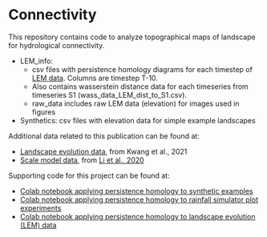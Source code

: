 # Connectivity

This repository contains code to analyze topographical maps of landscape for hydrological connectivity. 
* LEM_info: 
    * csv files with persistence homology diagrams for each timestep of [LEM data](https://databank.illinois.edu/datasets/IDB-1558455). Columns are timestep T-10. 
    * Also contains wasserstein distance data for each timeseries from timeseries S1 (wass_data_LEM_dist_to_S1.csv).
    * raw_data includes raw LEM data (elevation) for images used in figures
* Synthetics: csv files with elevation data for simple example landscapes


Additional data related to this publication can be found at:
* [Landscape evolution data](https://databank.illinois.edu/datasets/IDB-1558455), from Kwang et al., 2021
* [Scale model data](https://github.com/lapidesd/connectivity_topology/tree/main/scale_model_LEM), from [Li et al., 2020](https://www.sciencedirect.com/science/article/pii/S0167198719303435)

Supporting code for this project can be found at:
* [Colab notebook applying persistence homology to synthetic examples](https://colab.research.google.com/drive/1MCGMS5ecnnBBprYOyYtvnYafL9CgMKIW?authuser=1#scrollTo=LO_RmXiVjEZF)
* [Colab notebook applying persistence homology to rainfall simulator plot experiments](https://colab.research.google.com/drive/1KYyP1tGfe4L5_v9f1sxnFxeazSRqpia_?usp=sharing)
* [Colab notebook applying persistence homology to landscape evolution (LEM) data](https://colab.research.google.com/drive/1_0ny60WW4e_ZVxhM2tnav_LGiv65WBGI?usp=sharing)
